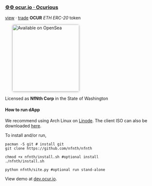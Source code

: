 
###  [⚙⚙ ocur.io · Ocurious](https://ocur.io)

[view](https://etherscan.io/token/0x36950b34fE79C4AE047c646D2800e91a198b70fB) · [trade](https://app.uniswap.org/#/pool/103894) **OCUR** *ETH ERC-20* token 

<a href="https://opensea.io/ocurio" title="Buy on OpenSea" target="_blank"><img style="margin-left:24px; width:220px; border-radius:5px; box-shadow: 0px 1px 6px rgba(0, 0, 0, 0.25);" src="https://storage.googleapis.com/opensea-static/Logomark/Badge%20-%20Available%20On%20-%20Light.png" alt="Available on OpenSea" /></a>

Licensed as **NfNth Corp** in the State of Washington

#### How to run dApp

We recommend using Arch Linux on [Linode](https://linode.com). The client ISO can also be downloaded [here]().

To install and/or run, 

```
pacman -S git # install git
git clone https://github.com/nfnth/nfnth

chmod +x nfnth/install.sh #optional install
./nfnth/install.sh

python nfnth/site.py #optional run stand-alone
```

View demo at [dev.ocur.io](https://dev.ocur.io).
